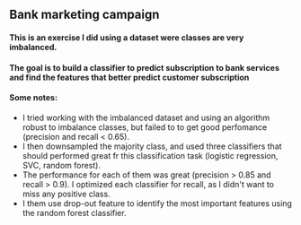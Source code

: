 ## Bank marketing campaign 
#### This is an exercise I did using a dataset were classes are very imbalanced.
#### The goal is to build a classifier to predict subscription to bank services and find the features that better predict customer subscription

#### Some notes:
- I tried working with the imbalanced dataset and using an algorithm robust to imbalance classes, but failed to to get good perfomance (precision and recall < 0.65).
- I then downsampled the majority class, and used three classifiers that should performed great fr this classification task (logistic regression, SVC, random forest). 
- The performance for each of them was great (precision > 0.85 and recall > 0.9). I optimized each classifier for recall, as I didn't want to miss any positive class.
- I them use drop-out feature to identify the most important features using the random forest classifier.
